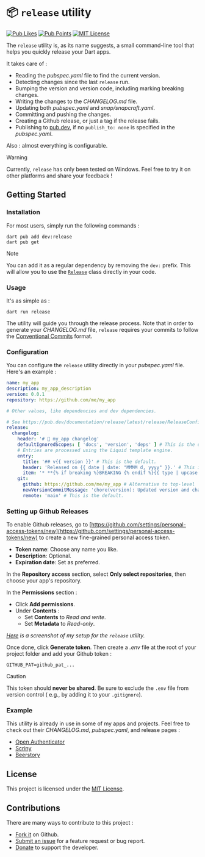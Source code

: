 # 📦 `release` utility

[![Pub Likes](https://img.shields.io/pub/likes/release?style=flat-square)](https://pub.dev/packages/release/score)
[![Pub Points](https://img.shields.io/pub/points/release?style=flat-square)](https://pub.dev/packages/release/score)
[![MIT License](https://img.shields.io/badge/License-MIT-yellow.svg?style=flat-square)](#license)

The `release` utility is, as its name suggests, a small command-line tool that helps you quickly
release your Dart apps.

It takes care of :

* Reading the _pubspec.yaml_ file to find the current version.
* Detecting changes since the last `release` run.
* Bumping the version and version code, including marking breaking changes.
* Writing the changes to the _CHANGELOG.md_ file.
* Updating both _pubspec.yaml_ and _snap/snapcraft.yaml_.
* Committing and pushing the changes.
* Creating a Github release, or just a tag if the release fails.
* Publishing to [pub.dev](https://pub.dev), if no `publish_to: none` is specified in the
  _pubspec.yaml_.

Also : almost everything is configurable.

> [!WARNING]  
> Currently, `release` has only been tested on Windows. Feel free to try it on other platforms and
> share your feedback !

## Getting Started

### Installation

For most users, simply run the following commands :

```shell
dart pub add dev:release
dart pub get
```

> [!NOTE]  
> You can add it as a regular dependency by removing the `dev:` prefix. This will allow you to use
> the [`Release`](https://github.com/Skyost/DartRelease/blob/main/lib/src/release.dart) class
> directly in your code.

### Usage

It's as simple as :

```shell
dart run release
```

The utility will guide you through the release process. Note that in order to generate your
_CHANGELOG.md_ file, `release` requires your commits to follow the
[Conventional Commits](https://conventionalcommits.org) format.

### Configuration

You can configure the `release` utility directly in your _pubspec.yaml_ file.
Here's an example :

```yaml
name: my_app
description: my_app_description
version: 0.0.1
repository: https://github.com/me/my_app

# Other values, like dependencies and dev dependencies.

# See https://pub.dev/documentation/release/latest/release/ReleaseConfig-class.html for more details.
release:
  changelog:
    header: '# 📰 my_app changelog'
    defaultIgnoredScopes: [ 'docs', 'version', 'deps' ] # This is the default.
    # Entries are processed using the Liquid template engine.
    entry:
      title: '## v{{ version }}' # This is the default.
      header: 'Released on {{ date | date: "MMMM d, yyyy" }}.' # This is the default.
      item: '* **{% if breaking %}BREAKING {% endif %}{{ type | upcase }}**: {{ description }} ({% if repo %}[#{{ hash }}](https://github.com/{{ repo }}/commit/{{ hash }}){% else %}#{{ hash }}{% endif %})' # This is the default.
    git:
      github: https://github.com/me/my_app # Alternative to top-level `repository`.
      newVersionCommitMessage: 'chore(version): Updated version and changelog.' # This is the default.
      remote: 'main' # This is the default.
```

### Setting up Github Releases

To enable Github releases, go to
[https://github.com/settings/personal-access-tokens/new](https://github.com/settings/personal-access-tokens/new)
to create a new fine-grained personal access token.

* **Token name**: Choose any name you like.
* **Description**: Optional.
* **Expiration date**: Set as preferred.

In the **Repository access** section, select **Only select repositories**, then choose your app's
repository.

In the **Permissions** section :

* Click **Add permissions**.
* Under **Contents** :
    * Set **Contents** to _Read and write_.
    * Set **Metadata** to _Read-only_.

_[Here](https://github.com/user-attachments/assets/2e2d49cb-f8f7-400f-8b1d-928c8fc78adc) is a
screenshot of my setup for the `release` utility._

Once done, click **Generate token**. Then create a _.env_ file at the root of your project folder
and add your Github token :

```env
GITHUB_PAT=github_pat_...
```

> [!CAUTION]  
> This token should **never be shared**. Be sure to exclude the `.env` file from version control (
> e.g., by adding it to your `.gitignore`).

### Example

This utility is already in use in some of my apps and projects. Feel free to check out their
_CHANGELOG.md_, _pubspec.yaml_, and release pages :

* [Open Authenticator](https://github.com/Skyost/OpenAuthenticator)
* [Scriny](https://github.com/Skyost/Scriny)
* [Beerstory](https://github.com/Skyost/Beerstory)

## License

This project is licensed under
the [MIT License](https://github.com/Skyost/DartRelease/blob/main/LICENSE).

## Contributions

There are many ways to contribute to this project :

* [Fork it](https://github.com/Skyost/DartRelease/fork) on Github.
* [Submit an issue](https://github.com/Skyost/DartRelease/issues/new/choose) for a feature request
  or bug report.
* [Donate](https://paypal.me/Skyost) to support the developer.
